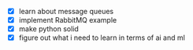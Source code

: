 - [x] learn about message queues
- [x] implement RabbitMQ example
- [x] make python solid
- [x] figure out what i need to learn in terms of ai and ml